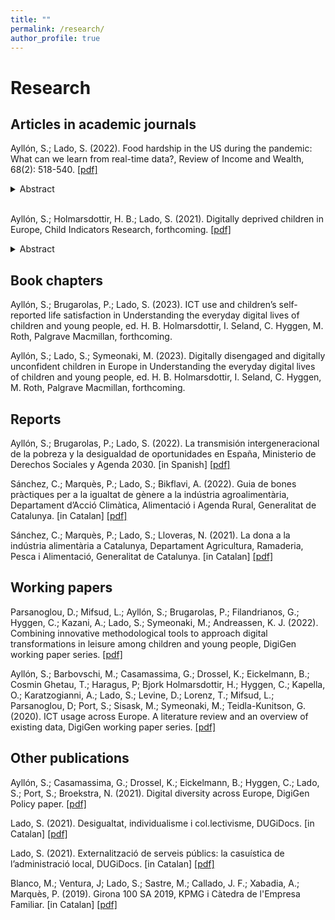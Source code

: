 ```yaml
---
title: ""
permalink: /research/
author_profile: true
---
```

Research
======

## Articles in academic journals
Ayllón, S.; Lado, S. (2022). Food hardship in the US during the pandemic: What can we learn from real-time data?, Review of Income and Wealth, 68(2): 518-540. [[pdf]](https://onlinelibrary.wiley.com/doi/epdf/10.1111/roiw.12564)
<details>
<summary>Abstract</summary>
  
We study the potential effect of the declaration of the state of emergency, the beginning and end of the stay-at-home orders, and the one-off Economic Impact Payments on food hardship in the US during the first wave of the coronavirus pandemic. We use daily data from Google Trends for the search term “foodbank” and document the development of a hunger crisis, as indicated by the number of individuals who need to locate a food pantry through the internet. The demand for charitable food handouts begins to decrease once families start receiving the stimulus payments, but the biggest fall comes when economic activity resumes after the lifting of the lockdown orders. Our estimates indicate that the increased need for emergency help among vulnerable families lasted for at least 10 weeks during the first wave of the pandemic, and we argue that real-time data can be useful in predicting such urgency.
</details>
<br>

Ayllón, S.; Holmarsdottir, H. B.; Lado, S. (2021). Digitally deprived children in Europe, Child Indicators Research, forthcoming. [[pdf]](https://www.digigen.eu/wp-content/uploads/2021/03/Digitally-deprived-children-in-Europe-DigiGen-working-paper-series-no.-3.pdf)
<details>
<summary>Abstract</summary>
The COVID-19 pandemic has completely changed the need for internet connectivity and technologicaldevices across the population, but especially among school-aged children. For alarge proportion of pupils,access to a connected computer nowadays makes the difference between being able to keep up with theireducational development and falling badly behind. This paper provides a detailed account of the digitallydeprived children inEurope, according to the latest available wave of the European Union–Statistics onIncome and Living Conditions (EU-SILC). We find that 5.4% of school-aged children in Europe aredigitally deprived and that differences are large across countries. Children that cohabit with low-educatedparents, in poverty or in severe material deprivation are those most affected.
</details>

## Book chapters

Ayllón, S.; Brugarolas, P.; Lado, S. (2023). ICT use and children’s self-reported life satisfaction in Understanding the everyday digital lives of children and young people, ed. H. B. Holmarsdottir, I. Seland, C. Hyggen, M. Roth, Palgrave Macmillan, forthcoming.

Ayllón, S.; Lado, S.; Symeonaki, M. (2023). Digitally disengaged and digitally unconfident children in Europe in Understanding the everyday digital lives of children and young people, ed. H. B. Holmarsdottir, I. Seland, C. Hyggen, M. Roth, Palgrave Macmillan, forthcoming.

## Reports

Ayllón, S.; Brugarolas, P.; Lado, S. (2022). La transmisión intergeneracional de la pobreza y la desigualdad de oportunidades en España, Ministerio de Derechos Sociales y Agenda 2030. [in Spanish] [[pdf]](http://www.saraayllon.eu/uploads/4/2/7/7/42775099/transmisi%C3%B3n_intergeneracional_pobreza_ayll%C3%B3n_brugarolas_lado_julio2022.pdf)

Sánchez, C.; Marquès, P.; Lado, S.; Bikflavi, A. (2022). Guia de bones pràctiques per a la igualtat de gènere a la indústria agroalimentària, Departament d’Acció Climàtica, Alimentació i Agenda Rural, Generalitat de Catalunya. [in Catalan] [[pdf]](https://agricultura.gencat.cat/web/.content/01-departament/politiques-dones/enllacos-documents/fitxers-binaris/guia-bones-practiques-igualtat-2021.pdf)

Sánchez, C.; Marquès, P.; Lado, S.; Lloveras, N. (2021). La dona a la indústria alimentària a Catalunya, Departament Agricultura, Ramaderia, Pesca i Alimentació, Generalitat de Catalunya. [in Catalan] [[pdf]](https://agricultura.gencat.cat/web/.content/01-departament/politiques-dones/enllacos-documents/fitxers-binaris/dona-industria-alimentaria-informe-nov2020.pdf)

## Working papers

Parsanoglou, D.; Mifsud, L.; Ayllón, S.; Brugarolas, P.; Filandrianos, G.; Hyggen, C.; Kazani, A.; Lado, S.; Symeonaki, M.; Andreassen, K. J. (2022). Combining innovative methodological tools to approach digital transformations in leisure among children and young people, DigiGen working paper series. [[pdf]](https://www.digigen.eu/wp-content/uploads/2022/05/DigiGen-working-paper-9-website.pdf) 

Ayllón, S.; Barbovschi, M.; Casamassima, G.; Drossel, K.; Eickelmann, B.; Cosmin Ghetau, T.; Haragus, P; Bjork Holmarsdottir, H.; Hyggen, C.; Kapella, O.; Karatzogianni, A.; Lado, S.; Levine, D.; Lorenz, T.; Mifsud, L.; Parsanoglou, D; Port, S.; Sisask, M.; Symeonaki, M.; Teidla-Kunitson, G. (2020). ICT usage across Europe. A literature review and an overview of existing data, DigiGen working paper series. [[pdf]](https://www.digigen.eu/wp-content/uploads/2021/02/DigiGen_ICT-usage-across-Europe_a-literature-review-and-an-overview-of-existing-data.pdf)

## Other publications

Ayllón, S.; Casamassima, G.; Drossel, K.; Eickelmann, B.; Hyggen, C.; Lado, S.; Port, S.; Broekstra, N. (2021). Digital diversity across Europe, DigiGen Policy paper. [[pdf]](https://www.digigen.eu/wp-content/uploads/2021/09/DigiGen-policy-brief-digital-diversity-across-Europe.pdf)

Lado, S. (2021). Desigualtat, individualisme i col.lectivisme, DUGiDocs. [in Catalan] [[pdf]](https://dugi-doc.udg.edu/bitstream/handle/10256/19441/Lado-Franco%20%28Economia%29.pdf?sequence=1&isAllowed=y)

Lado, S. (2021). Externalització de serveis públics: la casuística de l’administració local, DUGiDocs. [in Catalan] [[pdf]](https://dugi-doc.udg.edu/bitstream/handle/10256/19440/Lado-Franco%20%28ADE%29.pdf?sequence=1&isAllowed=y) 

Blanco, M.; Ventura, J; Lado, S.; Sastre, M.; Callado, J. F.; Xabadia, A.; Marquès, P. (2019). Girona 100 SA 2019, KPMG i Càtedra de l'Empresa Familiar. [in Catalan] [[pdf]](https://assets.kpmg/content/dam/kpmg/es/pdf/2019/07/InformeGirona100_2019.pdf)
